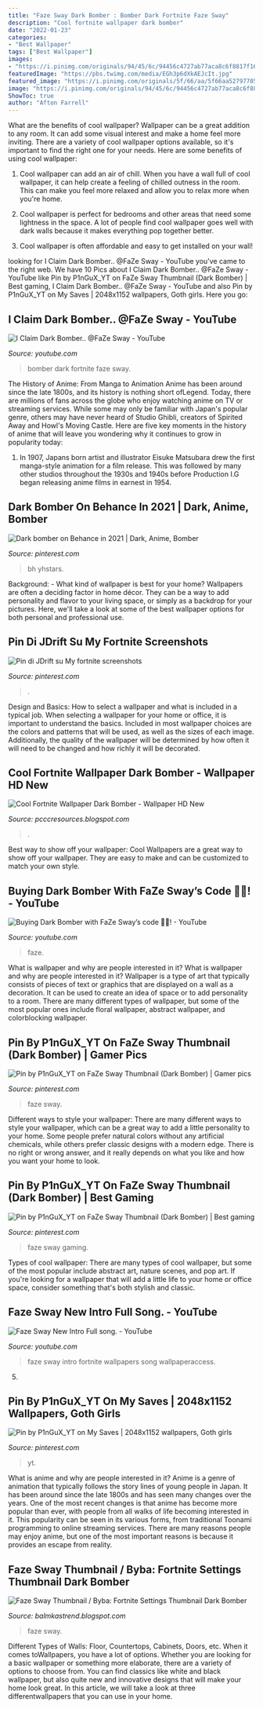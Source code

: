 ```yaml
---
title: "Faze Sway Dark Bomber : Bomber Dark Fortnite Faze Sway"
description: "Cool fortnite wallpaper dark bomber"
date: "2022-01-23"
categories:
- "Best Wallpaper"
tags: ["Best Wallpaper"]
images:
- "https://i.pinimg.com/originals/94/45/6c/94456c4727ab77aca8c6f8817f164432.jpg"
featuredImage: "https://pbs.twimg.com/media/EGh3p6dXkAEJcIt.jpg"
featured_image: "https://i.pinimg.com/originals/5f/66/aa/5f66aa52797705b00db053ef32500b43.jpg"
image: "https://i.pinimg.com/originals/94/45/6c/94456c4727ab77aca8c6f8817f164432.jpg"
ShowToc: true
author: "Afton Farrell"
---
```



What are the benefits of cool wallpaper?
Wallpaper can be a great addition to any room. It can add some visual interest and make a home feel more inviting. There are a variety of cool wallpaper options available, so it's important to find the right one for your needs. Here are some benefits of using cool wallpaper: 
1. Cool wallpaper can add an air of chill. When you have a wall full of cool wallpaper, it can help create a feeling of chilled outness in the room. This can make you feel more relaxed and allow you to relax more when you're home. 

2. Cool wallpaper is perfect for bedrooms and other areas that need some lightness in the space. A lot of people find cool wallpaper goes well with dark walls because it makes everything pop together better. 

3. Cool wallpaper is often affordable and easy to get installed on your wall!

	

		
looking for I Claim Dark Bomber.. @FaZe Sway - YouTube you've came to the right web. We have 10 Pics about I Claim Dark Bomber.. @FaZe Sway - YouTube like Pin by P1nGuX_YT on FaZe Sway Thumbnail (Dark Bomber) | Best gaming, I Claim Dark Bomber.. @FaZe Sway - YouTube and also Pin by P1nGuX_YT on My Saves | 2048x1152 wallpapers, Goth girls. Here you go:
		
    
## I Claim Dark Bomber.. @FaZe Sway - YouTube

<img loading=lazy src="https://i.ytimg.com/vi/XIyg9sWuPI0/hqdefault.jpg" onerror="this.onerror=null;this.src='https://tse3.mm.bing.net/th?id=OIP.dXaFr8ATbiMe-91SISsGowHaFj&amp;pid=15.1';" alt="I Claim Dark Bomber.. @FaZe Sway - YouTube">

_Source: youtube.com_

>bomber dark fortnite faze sway. 

	

The History of Anime: From Manga to Animation
Anime has been around since the late 1800s, and its history is nothing short ofLegend. Today, there are millions of fans across the globe who enjoy watching anime on TV or streaming services. While some may only be familiar with Japan's popular genre, others may have never heard of Studio Ghibli, creators of Spirited Away and Howl's Moving Castle. Here are five key moments in the history of anime that will leave you wondering why it continues to grow in popularity today:
1) In 1907, Japans born artist and illustrator Eisuke Matsubara drew the first manga-style animation for a film release. This was followed by many other studios throughout the 1930s and 1940s before Production I.G began releasing anime films in earnest in 1954.

    
## Dark Bomber On Behance In 2021 | Dark, Anime, Bomber

<img loading=lazy src="https://i.pinimg.com/736x/44/10/b5/4410b5fb81140516a4f794e1d149f056.jpg" onerror="this.onerror=null;this.src='https://tse1.mm.bing.net/th?id=OIP.RIlTQmZYJ3qlFInoMDVoNgAAAA&amp;pid=15.1';" alt="Dark bomber on Behance in 2021 | Dark, Anime, Bomber">

_Source: pinterest.com_

>bh yhstars. 

	

Background: - What kind of wallpaper is best for your home?
Wallpapers are often a deciding factor in home décor. They can be a way to add personality and flavor to your living space, or simply as a backdrop for your pictures. Here, we'll take a look at some of the best wallpaper options for both personal and professional use.

    
## Pin Di JDrift Su My Fortnite Screenshots

<img loading=lazy src="https://i.pinimg.com/originals/5f/66/aa/5f66aa52797705b00db053ef32500b43.jpg" onerror="this.onerror=null;this.src='https://tse4.mm.bing.net/th?id=OIP.zvOtTakvi6qRhRY9Ki7G0AHaEK&amp;pid=15.1';" alt="Pin di JDrift su My fortnite screenshots">

_Source: pinterest.com_

>. 

	

Design and Basics: How to select a wallpaper and what is included in a typical job.
When selecting a wallpaper for your home or office, it is important to understand the basics. Included in most wallpaper choices are the colors and patterns that will be used, as well as the sizes of each image. Additionally, the quality of the wallpaper will be determined by how often it will need to be changed and how richly it will be decorated.

    
## Cool Fortnite Wallpaper Dark Bomber - Wallpaper HD New

<img loading=lazy src="https://pbs.twimg.com/media/EGh3p6dXkAEJcIt.jpg" onerror="this.onerror=null;this.src='https://tse4.mm.bing.net/th?id=OIP.QERtCoE6BHNP2N8_E61dGQHaNK&amp;pid=15.1';" alt="Cool Fortnite Wallpaper Dark Bomber - Wallpaper HD New">

_Source: pcccresources.blogspot.com_

>. 

	

Best way to show off your wallpaper:
Cool Wallpapers are a great way to show off your wallpaper. They are easy to make and can be customized to match your own style.

    
## Buying Dark Bomber With FaZe Sway’s Code 🤦‍♂️! - YouTube

<img loading=lazy src="https://i.ytimg.com/vi/CthFxnOQJKU/maxresdefault.jpg" onerror="this.onerror=null;this.src='https://tse4.mm.bing.net/th?id=OIP.4jJLrJhuR0-xfBOgms1i9QHaEK&amp;pid=15.1';" alt="Buying Dark Bomber with FaZe Sway’s code 🤦‍♂️! - YouTube">

_Source: youtube.com_

>faze. 

	

What is wallpaper and why are people interested in it?
What is wallpaper and why are people interested in it?
Wallpaper is a type of art that typically consists of pieces of text or graphics that are displayed on a wall as a decoration. It can be used to create an idea of space or to add personality to a room. There are many different types of wallpaper, but some of the most popular ones include floral wallpaper, abstract wallpaper, and colorblocking wallpaper.

    
## Pin By P1nGuX_YT On FaZe Sway Thumbnail (Dark Bomber) | Gamer Pics

<img loading=lazy src="https://i.pinimg.com/originals/a1/0a/00/a10a0008f0201c7fbcf1619bc77e458c.jpg" onerror="this.onerror=null;this.src='https://tse4.mm.bing.net/th?id=OIP.kYr6A6k1bYClneQ3V4RNUQHaEK&amp;pid=15.1';" alt="Pin by P1nGuX_YT on FaZe Sway Thumbnail (Dark Bomber) | Gamer pics">

_Source: pinterest.com_

>faze sway. 

	

Different ways to style your wallpaper:
There are many different ways to style your wallpaper, which can be a great way to add a little personality to your home. Some people prefer natural colors without any artificial chemicals, while others prefer classic designs with a modern edge. There is no right or wrong answer, and it really depends on what you like and how you want your home to look.

    
## Pin By P1nGuX_YT On FaZe Sway Thumbnail (Dark Bomber) | Best Gaming

<img loading=lazy src="https://i.pinimg.com/736x/8a/c6/91/8ac691b85b9635879fad0c65f8fba35f.jpg" onerror="this.onerror=null;this.src='https://tse1.mm.bing.net/th?id=OIP.T1Nthx6s0hwrJ4M0Zq77_gHaEK&amp;pid=15.1';" alt="Pin by P1nGuX_YT on FaZe Sway Thumbnail (Dark Bomber) | Best gaming">

_Source: pinterest.com_

>faze sway gaming. 

	

Types of cool wallpaper:
There are many types of cool wallpaper, but some of the most popular include abstract art, nature scenes, and pop art. If you're looking for a wallpaper that will add a little life to your home or office space, consider something that's both stylish and classic.

    
## Faze Sway New Intro Full Song. - YouTube

<img loading=lazy src="https://i.ytimg.com/vi/XQPkHzgzkq8/maxresdefault.jpg" onerror="this.onerror=null;this.src='https://tse1.mm.bing.net/th?id=OIP.o8TdSN5x8JN-cuVtPk4XLwHaEK&amp;pid=15.1';" alt="Faze Sway New Intro Full song. - YouTube">

_Source: youtube.com_

>faze sway intro fortnite wallpapers song wallpaperaccess. 

	

5.

    
## Pin By P1nGuX_YT On My Saves | 2048x1152 Wallpapers, Goth Girls

<img loading=lazy src="https://i.pinimg.com/736x/49/81/27/498127a725818c776d9b53317d775a84.jpg" onerror="this.onerror=null;this.src='https://tse4.mm.bing.net/th?id=OIP.iSWREH8jrkNoA-WFPa2QBgHaEK&amp;pid=15.1';" alt="Pin by P1nGuX_YT on My Saves | 2048x1152 wallpapers, Goth girls">

_Source: pinterest.com_

>yt. 

	

What is anime and why are people interested in it?
Anime is a genre of animation that typically follows the story lines of young people in Japan. It has been around since the late 1800s and has seen many changes over the years. One of the most recent changes is that anime has become more popular than ever, with people from all walks of life becoming interested in it. This popularity can be seen in its various forms, from traditional Toonami programming to online streaming services. There are many reasons people may enjoy anime, but one of the most important reasons is because it provides an escape from reality.

    
## Faze Sway Thumbnail / Byba: Fortnite Settings Thumbnail Dark Bomber

<img loading=lazy src="https://i.pinimg.com/originals/94/45/6c/94456c4727ab77aca8c6f8817f164432.jpg" onerror="this.onerror=null;this.src='https://tse2.mm.bing.net/th?id=OIP.ADI5dTzcP1vWrqdnxU48ZwHaEK&amp;pid=15.1';" alt="Faze Sway Thumbnail / Byba: Fortnite Settings Thumbnail Dark Bomber">

_Source: balmkastrend.blogspot.com_

>faze sway. 

	

Different Types of Walls: Floor, Countertops, Cabinets, Doors, etc.
When it comes toWallpapers, you have a lot of options. Whether you are looking for a basic wallpaper or something more elaborate, there are a variety of options to choose from. You can find classics like white and black wallpaper, but also quite new and innovative designs that will make your home look great. In this article, we will take a look at three differentwallpapers that you can use in your home.

